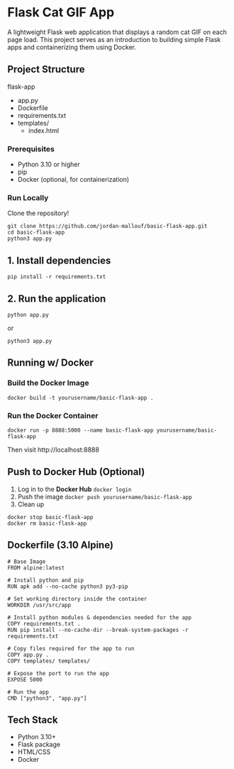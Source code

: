 # Flask Cat GIF App
A lightweight Flask web application that displays a random cat GIF on each page load. 
This project serves as an introduction to building simple Flask apps and containerizing them using Docker.

## Project Structure
flask-app
* app.py
* Dockerfile
* requirements.txt
* templates/
  * index.html

### Prerequisites
- Python 3.10 or higher
- pip
- Docker (optional, for containerization)

### Run Locally
Clone the repository!
```
git clone https://github.com/jordan-mallouf/basic-flask-app.git
cd basic-flask-app
python3 app.py
```

## 1. Install dependencies
``` pip install -r requirements.txt ```

## 2. Run the application
```
python app.py
```
or
```
python3 app.py
```

## Running w/ Docker
### Build the Docker Image
```
docker build -t yourusername/basic-flask-app .
```

### Run the Docker Container
```
docker run -p 8888:5000 --name basic-flask-app yourusername/basic-flask-app
```
Then visit http://localhost:8888

## Push to Docker Hub (Optional)
1. Log in to the __Docker Hub__
``` docker login ```
2. Push the image
``` docker push yourusername/basic-flask-app ```
3. Clean up
```
docker stop basic-flask-app
docker rm basic-flask-app
```

## Dockerfile (3.10 Alpine)
```
# Base Image
FROM alpine:latest

# Install python and pip
RUN apk add --no-cache python3 py3-pip

# Set working directory inside the container
WORKDIR /usr/src/app

# Install python modules & dependencies needed for the app
COPY requirements.txt .
RUN pip install --no-cache-dir --break-system-packages -r requirements.txt

# Copy files required for the app to run
COPY app.py .
COPY templates/ templates/

# Expose the port to run the app
EXPOSE 5000

# Run the app
CMD ["python3", "app.py"]
```

## Tech Stack
* Python 3.10+
* Flask package
* HTML/CSS
* Docker
